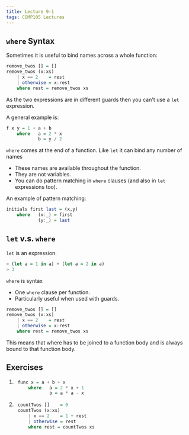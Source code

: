 ```yaml
---
title: Lecture 9-1
tags: COMP105 Lectures
---
```

## `where` Syntax
Sometimes it is useful to bind names across a whole function:

```haskell
remove_twos [] = []
remove_twos (x:xs)
	| x == 2	= rest
	| otherwise = x:rest
	where rest = remove_twos xs
```

As the two expressions are in different guards then you can't use a `let` expression.

A general example is:

```haskell
f x y = 1 + a + b
	where 	a = 2 * x
			b = y / 2
```

`where` comes at the end of a function. Like `let` it can bind any number of names

* These names are available throughout the function.
* They are not variables.
* You can do pattern matching in `where` clauses (and also in `let` expressions too).

An example of pattern matching:

```haskell
initials first last = (x,y)
	where	(x:_) = first
			(y:_) = last
```

## `let` v.s. `where`
`let` is an expression.

```haskell
> (let a = 1 in a) + (let a = 2 in a)
> 3
```

`where` is syntax

* One `where` clause per function.
* Particularly useful when used with guards.

```haskell
remove_twos [] = []
remove_twos (x:xs)
	| x == 2	= rest
	| otherwise = x:rest
	where rest = remove_twos xs	
```

This means that where has to be joined to a function body and is always bound to that function body.

## Exercises
1. ```haskell
	func x = a + b + x
		where 	a = 2 * x + 1
				b = a * a - x
	```

1. ```haskell
	countTwos [] 	= 0
	countTwos (x:xs)
		| x == 2	= 1 + rest
		| otherwise = rest
		where rest = countTwos xs
	```